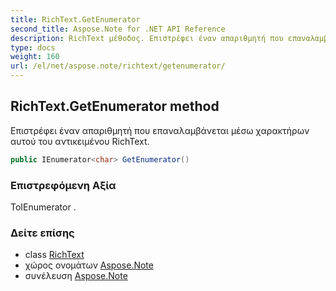 ```yaml
---
title: RichText.GetEnumerator
second_title: Aspose.Note for .NET API Reference
description: RichText μέθοδος. Επιστρέφει έναν απαριθμητή που επαναλαμβάνεται μέσω χαρακτήρων αυτού του αντικειμένου RichText.
type: docs
weight: 160
url: /el/net/aspose.note/richtext/getenumerator/
---
```

## RichText.GetEnumerator method

Επιστρέφει έναν απαριθμητή που επαναλαμβάνεται μέσω χαρακτήρων αυτού του αντικειμένου RichText.

```csharp
public IEnumerator<char> GetEnumerator()
```

### Επιστρεφόμενη Αξία

ΤοIEnumerator .

### Δείτε επίσης

* class [RichText](../)
* χώρος ονομάτων [Aspose.Note](../../richtext/)
* συνέλευση [Aspose.Note](../../../)


